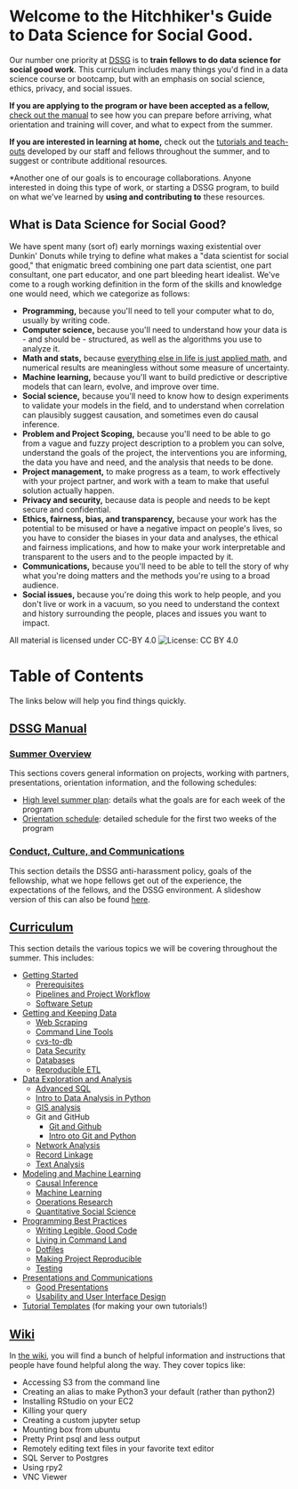 # Welcome to the Hitchhiker's Guide to Data Science for Social Good.
Our number one priority at [DSSG](http://dssg.uchicago.edu) is to **train fellows to do data science for social good work**. 
This curriculum includes many things you'd find in a data science course or bootcamp,
but with an emphasis on social science, ethics, privacy, and social issues.

**If you are applying to the program or have been accepted as a fellow,** [check out the manual](dssg-manual/) to see how you can prepare before arriving, what orientation and training will cover, and what to expect from the summer. 

**If you are interested in learning at home,** check out the [tutorials and teach-outs](curriculum/) developed by our staff and fellows throughout the summer, and to suggest or contribute additional resources.

*Another one of our goals is to encourage collaborations. Anyone  interested in doing this type of work, or starting a DSSG program, to build on what we've  learned by **using and contributing to** these resources. 

## What is Data Science for Social Good?
We have spent many (sort of) early mornings waxing existential over Dunkin' Donuts while trying to define what makes a "data scientist for social good," that enigmatic breed combining one part data scientist, one part consultant, one part educator, and one part bleeding heart idealist. We've come to a rough working definition in the form of the skills and knowledge one would need, which we categorize as follows:
- **Programming,** because you'll need to tell your computer what to do, usually by writing code.
- **Computer science,** because you'll need to understand how your data is - and should be - structured, as well as the algorithms you use to analyze it.
- **Math and stats,** because [everything else in life is just applied math](https://xkcd.com/435/), and numerical results are meaningless without some measure of uncertainty.
- **Machine learning,** because you'll want to build predictive or descriptive models that can learn, evolve, and improve over time.
- **Social science,** because you'll need to know how to design experiments to validate your models in the field, and to understand when correlation can plausibly suggest causation, and sometimes even do causal inference.
- **Problem and Project Scoping,** because you'll need to be able to go from a vague and fuzzy project description to a problem you can solve, understand the goals of the project, the interventions you are informing, the data you have and need, and the analysis that needs to be done. 
- **Project management,** to make progress as a team, to work effectively with your project partner, and work with a team to make that useful solution actually happen.
- **Privacy and security,** because data is people and needs to be kept secure and confidential.
- **Ethics, fairness, bias, and transparency,** because your work has the potential to be misused or have a negative impact on people's lives, so you have to consider the biases in your data and analyses, the ethical and fairness implications, and how to make your work interpretable and transparent to the users and to the people impacted by it.
- **Communications,** because you'll need to be able to tell the story of why what you're doing matters and the methods you're using to a broad audience.
- **Social issues,** because you're doing this work to help people, and you don't live or work in a vacuum, so you need to understand the context and history surrounding the people, places and issues you want to impact.

All material is licensed under CC-BY 4.0
![License: CC BY 4.0](https://img.shields.io/badge/License-CC%20BY%204.0-lightgrey.svg)

# Table of Contents
The links below will help you find things quickly.

## [DSSG Manual](dssg-manual/README.md)

### [Summer Overview](dssg-manual/summer-overview/README.md)
This sections covers general information on projects, working with partners, presentations, orientation information, and the following schedules:

- [High level summer plan](dssg-manual/summer-overview/high-level-summer-plan.pdf): details what the goals are for each week of the program
- [Orientation schedule](dssg-manual/summer-overview/DSSG2016OrientationSchedule.pdf): detailed schedule for the first two weeks of the program

### [Conduct, Culture, and Communications](dssg-manual/conduct-culture-and-communications/README.md)
This section details the DSSG anti-harassment policy, goals of the fellowship, what we hope fellows get out of the experience, the expectations of the fellows, and the DSSG environment. A slideshow version of this can also be found [here](dssg-manual/conduct-culture-and-communications/conduct-culture-and-communications.pdf).

## [Curriculum](curriculum/README.md)

This section details the various topics we will be covering throughout the summer. This includes:

- [Getting Started](curriculum/0_before_you_start/)
  - [Prerequisites](curriculum/0_before_you_start/prerequisites/)
  - [Pipelines and Project Workflow](curriculum/0_before_you_start/pipelines-and-project-workflow/)
  - [Software Setup](curriculum/0_before_you_start/software-setup/)
- [Getting and Keeping Data](curriculum/1_getting_and_keeping_data/)
  - [Web Scraping](curriculum/1_getting_and_keeping_data/basic-web-scraping/)
  - [Command Line Tools](curriculum/1_getting_and_keeping_data/command-line-tools/)
  - [cvs-to-db](curriculum/1_getting_and_keeping_data/csv-to-db/)
  - [Data Security](curriculum/1_getting_and_keeping_data/data-security-primer/)
  - [Databases](curriculum/1_getting_and_keeping_data/databases/)
  - [Reproducible ETL](curriculum/1_getting_and_keeping_data/reproducible_ETL/)
- [Data Exploration and Analysis](curriculum/2_data_exploration_and_analysis/)
  - [Advanced SQL](curriculum/2_data_exploration_and_analysis/advanced_sql/)
  - [Intro to Data Analysis in Python](curriculum/2_data_exploration_and_analysis/data-exploration-in-python/)
  - [GIS analysis](curriculum/2_data_exploration_and_analysis/gis_analysis/)
  - Git and GitHub
    - [Git and Github](curriculum/2_data_exploration_and_analysis/git-and-github/) 
    - [Intro oto Git and Python](curriculum/2_data_exploration_and_analysis/intro-to-git-and-python/)
  - [Network Analysis](curriculum/2_data_exploration_and_analysis/network-analysis/)
  - [Record Linkage](curriculum/2_data_exploration_and_analysis/record-linkage/)
  - [Text Analysis](curriculum/2_data_exploration_and_analysis/text-analysis/)
- [Modeling and Machine Learning](curriculum/3_modeling_and_machine_learning/)
  - [Causal Inference](curriculum/3_modeling_and_machine_learning/causal-inference/)
  - [Machine Learning](curriculum/3_modeling_and_machine_learning/machine-learning/)
  - [Operations Research](curriculum/3_modeling_and_machine_learning/operations-research/)
  - [Quantitative Social Science](curriculum/3_modeling_and_machine_learning/quantitative-social-science/)
- [Programming Best Practices](curriculum/4_programming_best_practices/)
  - [Writing Legible, Good Code](curriculum/4_programming_best_practices/legible-good-code/)
  - [Living in Command Land](curriculum/4_programming_best_practices/living-in-the-terminal/)
  - [Dotfiles](curriculum/4_programming_best_practices/pimp-my-dotfiles/)
  - [Making Project Reproducible](curriculum/4_programming_best_practices/reproducible-software/)
  - [Testing](curriculum/4_programming_best_practices/test-test-test/)
- [Presentations and Communications](curriculum/5_presentations_and_communications/)
  - [Good Presentations](curriculum/5_presentations_and_communications/presentation-skills/presentation-on-presentations.pdf)
  - [Usability and User Interface Design](curriculum/5_presentations_and_communications/usability-and-user-interfaces/)
- [Tutorial Templates](curriculum/tutorial-template/) (for making your own tutorials!)

## [Wiki](https://github.com/dssg/wiki/wiki)

In [the wiki](https://github.com/dssg/wiki/wiki), you will find a bunch of helpful information and instructions that people have found helpful along the way. They cover topics like:

- Accessing S3 from the command line
- Creating an alias to make Python3 your default (rather than python2)
- Installing RStudio on your EC2
- Killing your query
- Creating a custom jupyter setup
- Mounting box from ubuntu
- Pretty Print psql and less output
- Remotely editing text files in your favorite text editor
- SQL Server to Postgres
- Using rpy2
- VNC Viewer
